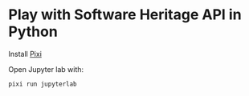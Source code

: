 # Play with Software Heritage API in Python

Install [Pixi](https://pixi.sh/latest/)

Open Jupyter lab with:

```bash
pixi run jupyterlab
```